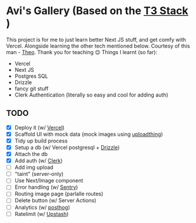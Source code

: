 # Avi's Gallery (Based on the [T3 Stack](https://create.t3.gg/en/introduction) )

This project is for me to just learn better Next JS stuff, and get comfy with Vercel.
Alongside learning the other tech mentioned below.
Courtesy of this man - [Theo](https://www.youtube.com/@t3dotgg). Thank you for teaching 😌
Things I learnt (so far):

- Vercel
- Next JS
- Postgres SQL
- Drizzle
- fancy git stuff
- Clerk Authentication (literally so easy and cool for adding auth)

## TODO

- [x] Deploy it (w/ [Vercel](https://vercel.com/))
- [x] Scaffold UI with mock data (mock images using [uploadthing](https://uploadthing.com/))
- [x] Tidy up build process
- [x] Setup a db (w/ Vercel postgresql + [Drizzle](https://orm.drizzle.team/))
- [x] Attach the db
- [x] Add auth (w/ [Clerk](https://clerk.dev/))
- [ ] Add img upload
- [ ] "taint" (server-only)
- [ ] Use Next/Image component
- [ ] Error handling (w/ [Sentry](https://sentry.io/))
- [ ] Routing image page (parlalle routes)
- [ ] Delete button (w/ Server Actions)
- [ ] Analytics (w/ [posthog](https://posthog.com/))
- [ ] Ratelimit (w/ [Upstash](https://upstash.com/))
